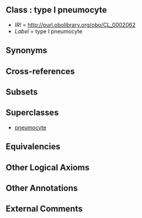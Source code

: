 
## Class : type I pneumocyte

 * *IRI* = http://purl.obolibrary.org/obo/CL_0002062
 * *Label* = type I pneumocyte

## Synonyms


## Cross-references


## Subsets


## Superclasses

 * [pneumocyte](../../CL/22/CL_0000322.md)

## Equivalencies


## Other Logical Axioms


## Other Annotations


## External Comments

